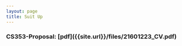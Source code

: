 ```yaml
---
layout: page
title: Suit Up
---
```


<!--
<p class="message">
  Hey there! This page is included as an example. Feel free to customize it for your own use upon downloading. Carry on!
</p>
-->

<h3> CS353-Proposal: [pdf]({{site.url}}/files/21601223_CV.pdf)</h3>